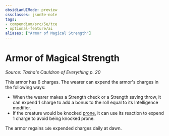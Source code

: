 ```yaml
---
obsidianUIMode: preview
cssclasses: json5e-note
tags:
- compendium/src/5e/tce
- optional-feature/ai
aliases: ["Armor of Magical Strength"]
---
```

# Armor of Magical Strength
*Source: Tasha's Cauldron of Everything p. 20* 

This armor has 6 charges. The wearer can expend the armor's charges in the following ways:

- When the wearer makes a Strength check or a Strength saving throw, it can expend 1 charge to add a bonus to the roll equal to its Intelligence modifier.  
- If the creature would be knocked [prone](../../../Rules%20&%20Options/5e%20Rules/conditions.md##prone), it can use its reaction to expend 1 charge to avoid being knocked prone.  

The armor regains `1d6` expended charges daily at dawn.